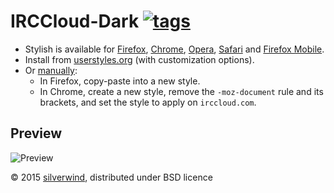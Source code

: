 # IRCCloud-Dark [![tags](https://img.shields.io/github/tag/StylishThemes/IRCCloud-Dark.svg?style=flat)](https://github.com/StylishThemes/IRCCloud-Dark/tags)

- Stylish is available for [Firefox](https://addons.mozilla.org/en-US/firefox/addon/2108/), [Chrome](https://chrome.google.com/extensions/detail/fjnbnpbmkenffdnngjfgmeleoegfcffe), [Opera](https://addons.opera.com/en/extensions/details/stylish/), [Safari](http://sobolev.us/stylish/) and [Firefox Mobile](https://addons.mozilla.org/en-US/firefox/addon/2108/).
- Install from [userstyles.org](https://userstyles.org/styles/109724) (with customization options).
- Or [manually](https://raw.githubusercontent.com/StylishThemes/IRCCloud-Dark/master/irccloud-dark.css):
  - In Firefox, copy-paste into a new style.
  - In Chrome, create a new style, remove the `-moz-document` rule and its brackets, and set the style to apply on `irccloud.com`.

## Preview
![Preview](http://i.imgur.com/peWYYCK.png)

© 2015 [silverwind](https://github.com/silverwind), distributed under BSD licence
